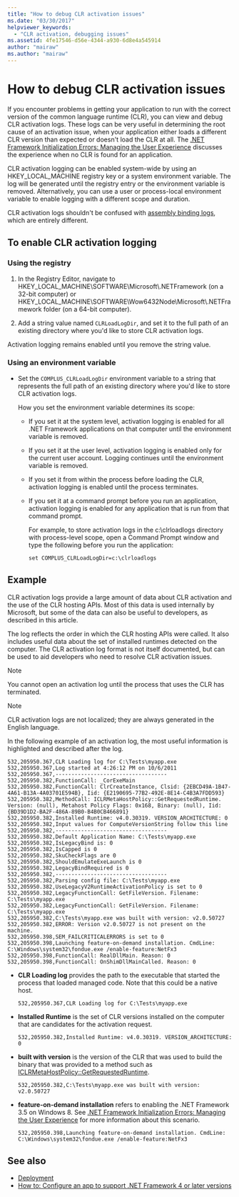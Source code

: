 ```yaml
---
title: "How to debug CLR activation issues"
ms.date: "03/30/2017"
helpviewer_keywords:
  - "CLR activation, debugging issues"
ms.assetid: 4fe17546-d56e-4344-a930-6d8e4a545914
author: "mairaw"
ms.author: "mairaw"
---
```

# How to debug CLR activation issues

If you encounter problems in getting your application to run with the correct version of the common language runtime (CLR), you can view and debug CLR activation logs. These logs can be very useful in determining the root cause of an activation issue, when your application either loads a different CLR version than expected or doesn't load the CLR at all. The [.NET Framework Initialization Errors: Managing the User Experience](../../../docs/framework/deployment/initialization-errors-managing-the-user-experience.md) discusses the experience when no CLR is found for an application.

CLR activation logging can be enabled system-wide by using an HKEY_LOCAL_MACHINE registry key or a system environment variable. The log will be generated until the registry entry or the environment variable is removed. Alternatively, you can use a user or process-local environment variable to enable logging with a different scope and duration.

CLR activation logs shouldn't be confused with [assembly binding logs](../../../docs/framework/tools/fuslogvw-exe-assembly-binding-log-viewer.md), which are entirely different.

## To enable CLR activation logging

### Using the registry

1. In the Registry Editor, navigate to HKEY_LOCAL_MACHINE\SOFTWARE\Microsoft\\.NETFramework (on a 32-bit computer) or HKEY_LOCAL_MACHINE\SOFTWARE\Wow6432Node\Microsoft\\.NETFramework folder (on a 64-bit computer).

2. Add a string value named `CLRLoadLogDir`, and set it to the full path of an existing directory where you'd like to store CLR activation logs.

Activation logging remains enabled until you remove the string value.

### Using an environment variable

- Set the `COMPLUS_CLRLoadLogDir` environment variable to a string that represents the full path of an existing directory where you'd like to store CLR activation logs.

    How you set the environment variable determines its scope:

  - If you set it at the system level, activation logging is enabled for all .NET Framework applications on that computer until the environment variable is removed.

  - If you set it at the user level, activation logging is enabled only for the current user account. Logging continues until the environment variable is removed.

  - If you set it from within the process before loading the CLR, activation logging is enabled until the process terminates.

  - If you set it at a command prompt before you run an application, activation logging is enabled for any application that is run from that command prompt.

    For example, to store activation logs in the c:\clrloadlogs directory with process-level scope, open a Command Prompt window and type the following before you run the application:

    ```
    set COMPLUS_CLRLoadLogDir=c:\clrloadlogs
    ```

## Example

CLR activation logs provide a large amount of data about CLR activation and the use of the CLR hosting APIs. Most of this data is used internally by Microsoft, but some of the data can also be useful to developers, as described in this article.

The log reflects the order in which the CLR hosting APIs were called. It also includes useful data about the set of installed runtimes detected on the computer. The CLR activation log format is not itself documented, but can be used to aid developers who need to resolve CLR activation issues.

> [!NOTE]
> You cannot open an activation log until the process that uses the CLR has terminated.

> [!NOTE]
> CLR activation logs are not localized; they are always generated in the English language.

In the following example of an activation log, the most useful information is highlighted and described after the log.

```
532,205950.367,CLR Loading log for C:\Tests\myapp.exe
532,205950.367,Log started at 4:26:12 PM on 10/6/2011
532,205950.367,-----------------------------------
532,205950.382,FunctionCall: _CorExeMain
532,205950.382,FunctionCall: ClrCreateInstance, Clsid: {2EBCD49A-1B47-4A61-B13A-4A03701E594B}, Iid: {E2190695-77B2-492E-8E14-C4B3A7FDD593}
532,205950.382,MethodCall: ICLRMetaHostPolicy::GetRequestedRuntime. Version: (null), Metahost Policy Flags: 0x168, Binary: (null), Iid: {BD39D1D2-BA2F-486A-89B0-B4B0CB466891}
532,205950.382,Installed Runtime: v4.0.30319. VERSION_ARCHITECTURE: 0
532,205950.382,Input values for ComputeVersionString follow this line
532,205950.382,-----------------------------------
532,205950.382,Default Application Name: C:\Tests\myapp.exe
532,205950.382,IsLegacyBind is: 0
532,205950.382,IsCapped is 0
532,205950.382,SkuCheckFlags are 0
532,205950.382,ShouldEmulateExeLaunch is 0
532,205950.382,LegacyBindRequired is 0
532,205950.382,-----------------------------------
532,205950.382,Parsing config file: C:\Tests\myapp.exe
532,205950.382,UseLegacyV2RuntimeActivationPolicy is set to 0
532,205950.382,LegacyFunctionCall: GetFileVersion. Filename: C:\Tests\myapp.exe
532,205950.382,LegacyFunctionCall: GetFileVersion. Filename: C:\Tests\myapp.exe
532,205950.382,C:\Tests\myapp.exe was built with version: v2.0.50727
532,205950.382,ERROR: Version v2.0.50727 is not present on the machine.
532,205950.398,SEM_FAILCRITICALERRORS is set to 0
532,205950.398,Launching feature-on-demand installation. CmdLine: C:\Windows\system32\fondue.exe /enable-feature:NetFx3
532,205950.398,FunctionCall: RealDllMain. Reason: 0
532,205950.398,FunctionCall: OnShimDllMainCalled. Reason: 0
```

- **CLR Loading log** provides the path to the executable that started the process that loaded managed code. Note that this could be a native host.

    ```
    532,205950.367,CLR Loading log for C:\Tests\myapp.exe
    ```

- **Installed Runtime** is the set of CLR versions installed on the computer that are candidates for the activation request.

    ```
    532,205950.382,Installed Runtime: v4.0.30319. VERSION_ARCHITECTURE: 0
    ```

- **built with version** is the version of the CLR that was used to build the binary that was provided to a method such as [ICLRMetaHostPolicy::GetRequestedRuntime](../../../docs/framework/unmanaged-api/hosting/iclrmetahostpolicy-getrequestedruntime-method.md).

    ```
    532,205950.382,C:\Tests\myapp.exe was built with version: v2.0.50727
    ```

- **feature-on-demand installation** refers to enabling the .NET Framework 3.5 on Windows 8. See [.NET Framework Initialization Errors: Managing the User Experience](../../../docs/framework/deployment/initialization-errors-managing-the-user-experience.md) for more information about this scenario.

    ```
    532,205950.398,Launching feature-on-demand installation. CmdLine: C:\Windows\system32\fondue.exe /enable-feature:NetFx3
    ```

## See also

- [Deployment](../../../docs/framework/deployment/index.md)
- [How to: Configure an app to support .NET Framework 4 or later versions](../../../docs/framework/migration-guide/how-to-configure-an-app-to-support-net-framework-4-or-4-5.md)

